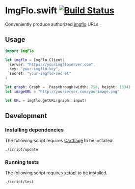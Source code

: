 # ImgFlo.swift [![Build Status](https://travis-ci.org/the-grid/ImgFlo.swift.svg)](https://travis-ci.org/the-grid/ImgFlo.swift)

Conveniently produce authorized [imgflo](https://github.com/jonnor/imgflo) URLs.

## Usage

```swift
import ImgFlo

let imgflo = ImgFlo.Client(
  server: "https://yourimgfloserver.com",
  key: "your-imgflo-key",
  secret: "your-imgflo-secret"
)

let graph: Graph = .Passthrough(width: 750, height: 1334)
let imageURL = "http://yourserver.com/yourimage.png"

let URL = imgflo.getURL(graph, input)
```

## Development

### Installing dependencies

The following script requires [Carthage](https://github.com/Carthage/Carthage) to be installed.

```sh
./script/update
```

### Running tests

The following script requires [xctool](https://github.com/facebook/xctool) to be installed.

```sh
./script/test
```

